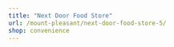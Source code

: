 ```yaml
---
title: "Next Door Food Store"
url: /mount-pleasant/next-door-food-store-5/
shop: convenience
---
```

